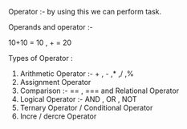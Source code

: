 Operator :- by using this we can perform task.

Operands and operator :-

10+10 = 10 , + = 20


Types of Operator :
1. Arithmetic Operator :-  + , - ,* ,/ ,%
2. Assignment Operator 
3. Comparison :- == , === and Relational Operator 
4. Logical Operator :- AND , OR , NOT 
5. Ternary Operator / Conditional Operator 
6. Incre / dercre Operator